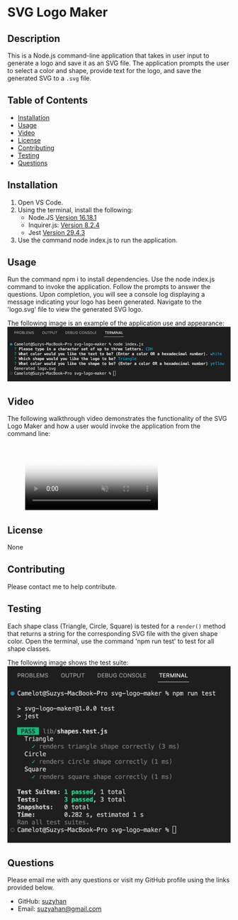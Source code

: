 # SVG Logo Maker

## Description
This is a Node.js command-line application that takes in user input to generate a logo and save it as an SVG file. The application prompts the user to select a color and shape, provide text for the logo, and save the generated SVG to a `.svg` file.

## Table of Contents
* [Installation](#installation)
* [Usage](#usage)
* [Video](#video)
* [License](#license)
* [Contributing](#contributing)
* [Testing](#testing)
* [Questions](#questions)  
  
## Installation
1. Open VS Code. 
2. Using the terminal, install the following:
    - Node.JS [Version 16.18.1](https://nodejs.org/en/blog/release/v16.18.1/)
    - Inquirer.js: [Version 8.2.4](https://www.npmjs.com/package/inquirer/v/8.2.4)
    - Jest [Version 29.4.3](https://www.npmjs.com/package/jest)
3. Use the command node index.js to run the application.

## Usage
Run the command npm i to install dependencies. Use the node index.js command to invoke the application. Follow the prompts to answer the questions. Upon completion, you will see a console log displaying a message indicating your logo has been generated. Navigate to the 'logo.svg' file to view the generated SVG logo.

The following image is an example of the application use and appearance:
![Screenshot of application invoked with user prompts](/assets/svg-user-prompts.png)

## Video
The following walkthrough video demonstrates the functionality of the SVG Logo Maker and how a user would invoke the application from the command line:

<figure class="video_container">
  <video controls="true" allowfullscreen="true" poster="path/to/poster_image.png" muted="" loop="" autoplay="">
    <source src="" type="video/mp4">
  </video>
</figure>

## License
None

## Contributing
Please contact me to help contribute.

## Testing
Each shape class (Triangle, Circle, Square) is tested for a `render()` method that returns a string for the corresponding SVG file with the given shape color. Open the terminal, use the command 'npm run test' to test for all shape classes.

The following image shows the test suite:
![Screenshot of application testing](/assets/svg-test.png)

## Questions
Please email me with any questions or visit my GitHub profile using the links provided below.
* GitHub: [suzyhan](https://github.com/suzyhan)
* Email: [suzyahan@gmail.com](mailto:suzyahan@gmail.com)